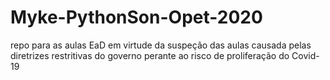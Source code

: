 # Myke-PythonSon-Opet-2020
repo para as aulas EaD em virtude da suspeção das aulas causada pelas diretrizes restritivas do governo
perante ao risco de proliferação do Covid-19